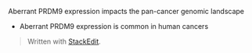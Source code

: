Aberrant PRDM9 expression 
impacts the pan-cancer genomic landscape
- Aberrant PRDM9 expression is common in human cancers

> Written with [StackEdit](https://stackedit.io/).
<!--stackedit_data:
eyJoaXN0b3J5IjpbNTY2OTI0MzcyLC0xMjkzNzkyMjUyLDczMD
k5ODExNl19
-->